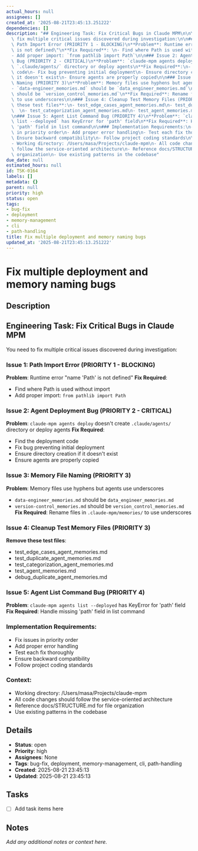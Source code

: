 ```yaml
---
actual_hours: null
assignees: []
created_at: '2025-08-21T23:45:13.251222'
dependencies: []
description: "## Engineering Task: Fix Critical Bugs in Claude MPM\n\nYou need to\
  \ fix multiple critical issues discovered during investigation:\n\n### Issue 1:\
  \ Path Import Error (PRIORITY 1 - BLOCKING)\n**Problem**: Runtime error \"name 'Path'\
  \ is not defined\"\n**Fix Required**: \n- Find where Path is used without import\n\
  - Add proper import: `from pathlib import Path`\n\n### Issue 2: Agent Deployment\
  \ Bug (PRIORITY 2 - CRITICAL)\n**Problem**: `claude-mpm agents deploy` doesn't create\
  \ `.claude/agents/` directory or deploy agents\n**Fix Required**:\n- Find the deployment\
  \ code\n- Fix bug preventing initial deployment\n- Ensure directory creation if\
  \ it doesn't exist\n- Ensure agents are properly copied\n\n### Issue 3: Memory File\
  \ Naming (PRIORITY 3)\n**Problem**: Memory files use hyphens but agents use underscores\n\
  - `data-engineer_memories.md` should be `data_engineer_memories.md`\n- `version-control_memories.md`\
  \ should be `version_control_memories.md`\n**Fix Required**: Rename files in `.claude-mpm/memories/`\
  \ to use underscores\n\n### Issue 4: Cleanup Test Memory Files (PRIORITY 3)\n**Remove\
  \ these test files**:\n- test_edge_cases_agent_memories.md\n- test_duplicate_agent_memories.md\
  \  \n- test_categorization_agent_memories.md\n- test_agent_memories.md\n- debug_duplicate_agent_memories.md\n\
  \n### Issue 5: Agent List Command Bug (PRIORITY 4)\n**Problem**: `claude-mpm agents\
  \ list --deployed` has KeyError for 'path' field\n**Fix Required**: Handle missing\
  \ 'path' field in list command\n\n### Implementation Requirements:\n- Fix issues\
  \ in priority order\n- Add proper error handling\n- Test each fix thoroughly\n-\
  \ Ensure backward compatibility\n- Follow project coding standards\n\n### Context:\n\
  - Working directory: /Users/masa/Projects/claude-mpm\n- All code changes should\
  \ follow the service-oriented architecture\n- Reference docs/STRUCTURE.md for file\
  \ organization\n- Use existing patterns in the codebase"
due_date: null
estimated_hours: null
id: TSK-0164
labels: []
metadata: {}
parent: null
priority: high
status: open
tags:
- bug-fix
- deployment
- memory-management
- cli
- path-handling
title: Fix multiple deployment and memory naming bugs
updated_at: '2025-08-21T23:45:13.251222'
---
```


# Fix multiple deployment and memory naming bugs

## Description
## Engineering Task: Fix Critical Bugs in Claude MPM

You need to fix multiple critical issues discovered during investigation:

### Issue 1: Path Import Error (PRIORITY 1 - BLOCKING)
**Problem**: Runtime error "name 'Path' is not defined"
**Fix Required**: 
- Find where Path is used without import
- Add proper import: `from pathlib import Path`

### Issue 2: Agent Deployment Bug (PRIORITY 2 - CRITICAL)
**Problem**: `claude-mpm agents deploy` doesn't create `.claude/agents/` directory or deploy agents
**Fix Required**:
- Find the deployment code
- Fix bug preventing initial deployment
- Ensure directory creation if it doesn't exist
- Ensure agents are properly copied

### Issue 3: Memory File Naming (PRIORITY 3)
**Problem**: Memory files use hyphens but agents use underscores
- `data-engineer_memories.md` should be `data_engineer_memories.md`
- `version-control_memories.md` should be `version_control_memories.md`
**Fix Required**: Rename files in `.claude-mpm/memories/` to use underscores

### Issue 4: Cleanup Test Memory Files (PRIORITY 3)
**Remove these test files**:
- test_edge_cases_agent_memories.md
- test_duplicate_agent_memories.md  
- test_categorization_agent_memories.md
- test_agent_memories.md
- debug_duplicate_agent_memories.md

### Issue 5: Agent List Command Bug (PRIORITY 4)
**Problem**: `claude-mpm agents list --deployed` has KeyError for 'path' field
**Fix Required**: Handle missing 'path' field in list command

### Implementation Requirements:
- Fix issues in priority order
- Add proper error handling
- Test each fix thoroughly
- Ensure backward compatibility
- Follow project coding standards

### Context:
- Working directory: /Users/masa/Projects/claude-mpm
- All code changes should follow the service-oriented architecture
- Reference docs/STRUCTURE.md for file organization
- Use existing patterns in the codebase

## Details
- **Status**: open
- **Priority**: high
- **Assignees**: None
- **Tags**: bug-fix, deployment, memory-management, cli, path-handling
- **Created**: 2025-08-21 23:45:13
- **Updated**: 2025-08-21 23:45:13

## Tasks
- [ ] Add task items here

## Notes
_Add any additional notes or context here._
